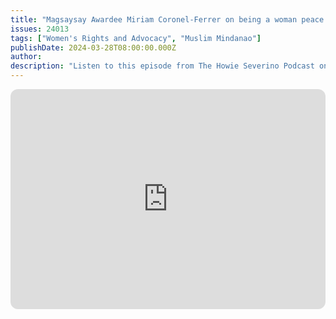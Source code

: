 ```yaml
---
title: "Magsaysay Awardee Miriam Coronel-Ferrer on being a woman peace negotiator"
issues: 24013
tags: ["Women's Rights and Advocacy", "Muslim Mindanao"]
publishDate: 2024-03-28T08:00:00.000Z
author: 
description: "Listen to this episode from The Howie Severino Podcast on Spotify. Then-President Noynoy Aquino took a risk when appointing a woman as peace negotiator with the male-dominated MILF.  But the decision bore fruit with the historic “comprehensive agreement” with the MILF in 2014.   Miriam Coronel-Ferrer talks about the cultural biases women face around the world, including the Philippines despite its high global rankings in gender equality indexes."
---
```


<iframe style="border-radius:12px" src="https://open.spotify.com/embed/episode/1SXez7gI5N7sdvTQFC48yq?utm_source=generator" width="100%" height="352" frameBorder="0" allowfullscreen="" allow="autoplay; clipboard-write; encrypted-media; fullscreen; picture-in-picture" loading="lazy"></iframe>